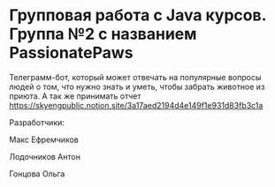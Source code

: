 # Групповая работа с Java курсов. Группа №2 с названием PassionatePaws

Телеграмм-бот, который может отвечать на популярные вопросы людей о том, что нужно знать и уметь, чтобы забрать животное из приюта. А так же принимать отчет
https://skyengpublic.notion.site/3a17aed2194d4e149f1e931d83fb3c1a

Разработчики: 

Макс Ефремчиков 

Лодочников Антон 

Гонцова Ольга
 
